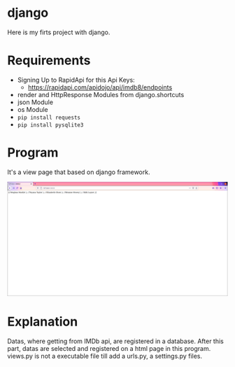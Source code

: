 # django

Here is my firts project with django. 

# Requirements

- Signing Up to RapidApi for this Api Keys:
  * https://rapidapi.com/apidojo/api/imdb8/endpoints
- render and HttpResponse Modules from django.shortcuts
- json Module
- os Module
- `pip install requests`
- `pip install pysqlite3`

# Program

It's a view page that based on django framework.

![](https://github.com/BasakUlker/django/blob/main/Screenshot%20from%202021-03-21%2000-52-50.png)

# Explanation

Datas, where getting from IMDb api, are registered in a database. After this part, datas are selected and registered on a html page in this program. views.py is not a executable file till add a urls.py, a settings.py files.   
